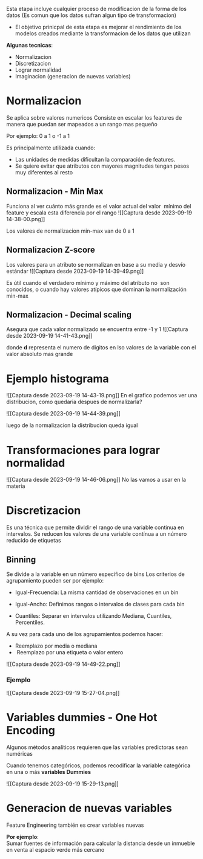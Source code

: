
Esta etapa incluye cualquier proceso de modificacion de la forma de los datos (Es comun que los datos sufran algun tipo de transformacion)

- El objetivo prinicpal de esta etapa es mejorar el rendimiento de los modelos creados mediante la transformacion de los datos que utilizan


**Algunas tecnicas**:
- Normalizacion
- Discretizacion
- Lograr normalidad
- Imaginacion (generacion de nuevas variables)

# Normalizacion

Se aplica sobre valores numericos
Consiste en escalar los features de manera que puedan ser mapeados a un rango mas pequeño

Por ejemplo: 0 a 1 o -1 a 1

Es principalmente utilizada cuando:
- Las unidades de medidas dificultan la comparación de features.
- Se quiere evitar que atributos con mayores magnitudes tengan pesos muy diferentes al resto

## Normalizacion - Min Max

Funciona al ver cuánto más grande es el valor actual del valor  mínimo del feature y escala esta diferencia por el rango
![[Captura desde 2023-09-19 14-38-00.png]]

Los valores de normalizacion min-max van de 0 a 1

## Normalizacion Z-score

Los valores para un atributo se normalizan en base a su media y desvío  estándar
![[Captura desde 2023-09-19 14-39-49.png]]

Es útil cuando el verdadero mínimo y máximo del atributo no  son conocidos, o cuando hay valores atípicos que dominan la normalización min-max

## Normalizacion - Decimal scaling

Asegura que cada valor normalizado se encuentra entre -1 y 1
![[Captura desde 2023-09-19 14-41-43.png]]

donde **d** representa el numero de digitos en lso valores de la variable con el valor absoluto mas grande


# Ejemplo histograma
![[Captura desde 2023-09-19 14-43-19.png]]
En el grafico podemos ver una distribucion, como quedaria despues de normalizarla?

![[Captura desde 2023-09-19 14-44-39.png]]

luego de la normalizacion la distribucion queda igual

# Transformaciones para lograr normalidad
![[Captura desde 2023-09-19 14-46-06.png]]
No las vamos a usar en la materia



# Discretizacion

Es una técnica que permite dividir el rango de una variable continua en  intervalos.
Se reducen los valores de una variable contínua a un número reducido de etiquetas

## Binning

Se divide a la variable en un número específico de bins
Los criterios de agrupamiento pueden ser por ejemplo:

- Igual-Frecuencia: La misma cantidad de observaciones en un bin

- Igual-Ancho: Definimos rangos o intervalos de clases para cada bin
   
- Cuantiles: Separar en intervalos utilizando Mediana, Cuantiles, Percentiles.

A su vez para cada uno de los agrupamientos podemos hacer:

- Reemplazo por media o mediana
-  Reemplazo por una etiqueta o valor entero

![[Captura desde 2023-09-19 14-49-22.png]]

### Ejemplo
![[Captura desde 2023-09-19 15-27-04.png]]


# Variables dummies - One Hot Encoding

Algunos métodos analíticos requieren que las variables predictoras sean  numéricas

Cuando tenemos categóricos, podemos recodificar la variable categórica  en una o más **variables Dummies**

![[Captura desde 2023-09-19 15-29-13.png]]


# Generacion de nuevas variables

Feature Engineering también es crear variables nuevas

**Por ejemplo**:  
Sumar fuentes de información para calcular la distancia desde un inmueble en venta al espacio verde más cercano